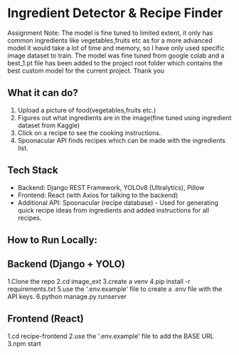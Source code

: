 # Ingredient Detector & Recipe Finder

Assignment Note: The model is fine tuned to limited extent, it only has common ingredients like vegetables,fruits etc as for a more advanced model it would take a lot of time and memory, so I have only used specific image dataset to train. The model was fine tuned from google colab and a best_1.pt file has been added to the project root folder which contains the best custom model for the current project. Thank you


## What it can do?
1. Upload a picture of food(vegetables,fruits etc.)
2. Figures out what ingredients are in the image(fine tuned using ingredient dataset from Kaggle)
4. Click on a recipe to see the cooking instructions.
3. Spoonacular API finds recipes which can be made with the ingredients list.  

## Tech Stack
- Backend: Django REST Framework, YOLOv8 (Ultralytics), Pillow  
- Frontend: React (with Axios for talking to the backend)  
- Additional API: Spoonacular (recipe database) - Used for generating quick recipe ideas from ingredients and added instructions for all recipes.

## How to Run Locally:
## Backend (Django + YOLO)
1.Clone the repo
2.cd image_ext
3.create a venv
4.pip install -r requirements.txt
5.use the '.env.example' file to create a .env file with the API keys.
6.python manage.py runserver

## Frontend (React)
1.cd recipe-frontend
2.use the '.env.example' file to add the BASE URL
3.npm start
